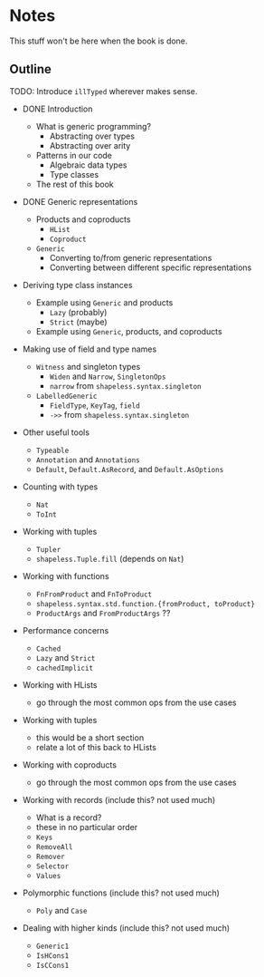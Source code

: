 # Notes

This stuff won't be here when the book is done.

## Outline

TODO: Introduce `illTyped` wherever makes sense.

 - DONE Introduction

    - What is generic programming?
       - Abstracting over types
       - Abstracting over arity
    - Patterns in our code
       - Algebraic data types
       - Type classes
    - The rest of this book

 - DONE Generic representations

    - Products and coproducts
       - `HList`
       - `Coproduct`
    - `Generic`
       - Converting to/from generic representations
       - Converting between different specific representations

  - Deriving type class instances

     - Example using `Generic` and products
        - `Lazy` (probably)
        - `Strict` (maybe)
     - Example using `Generic`, products, and coproducts

  - Making use of field and type names

     - `Witness` and singleton types
        - `Widen` and `Narrow`, `SingletonOps`
        - `narrow` from `shapeless.syntax.singleton`
     - `LabelledGeneric`
        - `FieldType`, `KeyTag`, `field`
        - `->>` from `shapeless.syntax.singleton`

  - Other useful tools
     - `Typeable`
     - `Annotation` and `Annotations`
     - `Default`, `Default.AsRecord`, and `Default.AsOptions`

 - Counting with types
    - `Nat`
    - `ToInt`

 - Working with tuples
    - `Tupler`
    - `shapeless.Tuple.fill` (depends on `Nat`)

 - Working with functions

    - `FnFromProduct` and `FnToProduct`
    - `shapeless.syntax.std.function.{fromProduct, toProduct}`
    - `ProductArgs` and `FromProductArgs` ??

 - Performance concerns
    - `Cached`
    - `Lazy` and `Strict`
    - `cachedImplicit`

 - Working with HLists
    - go through the most common ops from the use cases

 - Working with tuples
    - this would be a short section
    - relate a lot of this back to HLists

 - Working with coproducts
    - go through the most common ops from the use cases

 - Working with records (include this? not used much)
    - What is a record?
    - these in no particular order
    - `Keys`
    - `RemoveAll`
    - `Remover`
    - `Selector`
    - `Values`

 - Polymorphic functions (include this? not used much)
    - `Poly` and `Case`

 - Dealing with higher kinds (include this? not used much)
    - `Generic1`
    - `IsHCons1`
    - `IsCCons1`
